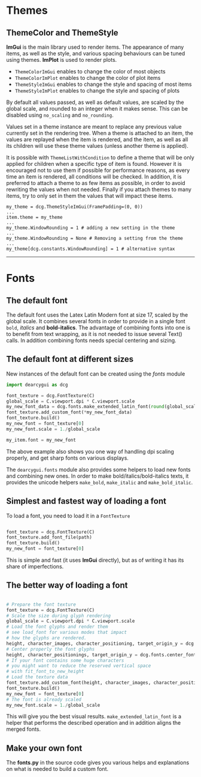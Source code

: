 # Themes

## ThemeColor and ThemeStyle

**ImGui** is the main library used to render items. The appearance of many items,
as well as the style, and various spacing behaviours can be tuned using themes.
**ImPlot** is used to render plots.

- `ThemeColorImGui` enables to change the color of most objects
- `ThemeColorImPlot` enables to change the color of plot items
- `ThemeStyleImGui` enables to change the style and spacing of most items
- `ThemeStyleImPlot` enables to change the style and spacing of plots

By default all values passed, as well as default values, are scaled by the global scale, and rounded to an
integer when it makes sense. This can be disabled using `no_scaling` and `no_rounding`.

Values set in a theme instance are meant to replace any previous value currently set in the rendering tree.
When a theme is attached to an item, the values are replayed when the item is rendered, and the item,
as well as all its children will use these theme values (unless another theme is applied).

It is possible with `ThemeListWithCondition` to define a theme that will be only applied for children when a specific type of
item is found. However it is encouraged not to use them if possible for performance reasons, as every time an item is rendered,
all conditions will be checked. In addition, it is preferred to attach a theme to as few items as possible, in order to avoid
rewriting the values when not needed. Finally if you attach themes to many items, try to only set in them the values that
will impact these items.

```
my_theme = dcg.ThemeStyleImGui(FramePadding=(0, 0))
...
item.theme = my_theme
...
my_theme.WindowRounding = 1 # adding a new setting in the theme
...
my_theme.WindowRounding = None # Removing a setting from the theme
...
my_theme[dcg.constants.WindowRounding] = 1 # alternative syntax
```

***

# Fonts

## The default font

The default font uses the Latex Latin Modern font at size 17, scaled by the global scale.
It combines several fonts in order to provide in a single font `bold`, *italics* and **bold-italics**.
The advantage of combining fonts into one is to benefit from text wrapping, as it is not needed
to issue several Text() calls. In addition combining fonts needs special centering and sizing.

## The default font at different sizes

New instances of the default font can be created using the *fonts* module
```python
import dearcygui as dcg

font_texture = dcg.FontTexture(C)
global_scale = C.viewport.dpi * C.viewport.scale
my_new_font_data = dcg.fonts.make_extended_latin_font(round(global_scale * my_new_size))
font_texture.add_custom_font(*my_new_font_data)
font_texture.build()
my_new_font = font_texture[0]
my_new_font.scale = 1./global_scale

my_item.font = my_new_font
```

The above example also shows you one way of handling dpi scaling properly, and get
sharp fonts on various displays.

The `dearcygui.fonts` module also provides some helpers to load new fonts and combining new ones.
In order to make bold/italics/bold-italics texts, it provides the unicode helpers `make_bold`,
`make_italic` and `make_bold_italic`.

## Simplest and fastest way of loading a font

To load a font, you need to load it in a `FontTexture`
```python

font_texture = dcg.FontTexture(C)
font_texture.add_font_file(path)
font_texture.build()
my_new_font = font_texture[0]
```

This is simple and fast (it uses **ImGui** directly), but as of writing it has its share
of imperfections.

## The better way of loading a font

```python

# Prepare the font texture
font_texture = dcg.FontTexture(C)
# Scale the size during glyph rendering
global_scale = C.viewport.dpi * C.viewport.scale
# Load the font glyphs and render them
# see load_font for various modes that impact
# how the glyphs are rendered.
height, character_images, character_positioning, target_origin_y = dcg.fonts.load_font(path, target_size=round(my_size*global_scale))
# Center properly the font glyphs
height, character_positionings, target_origin_y = dcg.fonts.center_font(height, character_positionings, target_origin_y)
# If your font contains some huge characters
# you might want to reduce the reserved vertical space
# with fit_font_to_new_height
# Load the texture data
font_texture.add_custom_font(height, character_images, character_positioning)
font_texture.build()
my_new_font = font_texture[0]
# The font is already scaled
my_new_font.scale = 1./global_scale
```

This will give you the best visual results. `make_extended_latin_font` is a helper that
performs the described operation and in addition aligns the merged fonts.

## Make your own font

The **fonts.py** in the source code gives you various helps and explanations on what is needed
to build a custom font. 
